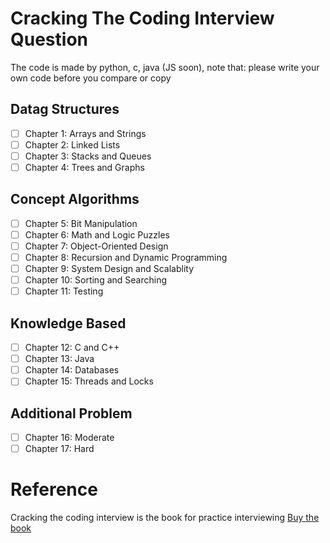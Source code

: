 # Cracking The Coding Interview Question 
The code is made by python, c, java (JS soon), note that: please write your own code before you compare or copy 

## Datag Structures
- [ ] Chapter 1: Arrays and Strings
- [ ] Chapter 2: Linked Lists
- [ ] Chapter 3: Stacks and Queues
- [ ] Chapter 4: Trees and Graphs
## Concept Algorithms
- [ ] Chapter 5: Bit Manipulation
- [ ] Chapter 6: Math and Logic Puzzles
- [ ] Chapter 7: Object-Oriented Design
- [ ] Chapter 8: Recursion and Dynamic Programming
- [ ] Chapter 9: System Design and Scalablity
- [ ] Chapter 10: Sorting and Searching
- [ ] Chapter 11: Testing
## Knowledge Based
- [ ] Chapter 12: C and C++
- [ ] Chapter 13: Java
- [ ] Chapter 14: Databases
- [ ] Chapter 15: Threads and Locks
## Additional Problem
- [ ] Chapter 16: Moderate
- [ ] Chapter 17: Hard

# Reference
Cracking the coding interview is the book for practice interviewing
[Buy the book](http:/a.co/d/fve4czF)

